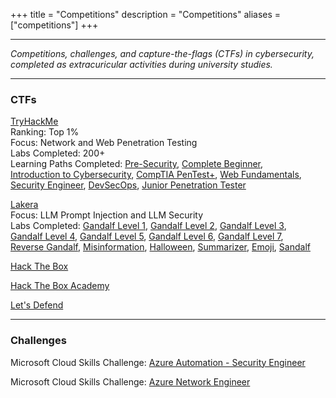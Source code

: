 +++
title = "Competitions"
description = "Competitions"
aliases = ["competitions"]
+++

---

*Competitions, challenges, and capture-the-flags (CTFs) in cybersecurity, completed as extracuricular activities during university studies.*

---

### CTFs

[TryHackMe](https://tryhackme.com/p/noahsec) \
Ranking: Top 1% \
Focus: Network and Web Penetration Testing \
Labs Completed: 200+ \
Learning Paths Completed: [Pre-Security](https://tryhackme.com/r/path/outline/presecurity), [Complete Beginner](https://tryhackme.com/r/path/outline/beginner), \
[Introduction to Cybersecurity](https://tryhackme.com/r/path/outline/introtocyber), [CompTIA PenTest+](https://tryhackme.com/r/path/outline/pentestplus), [Web Fundamentals](https://tryhackme.com/r/path/outline/web), \
[Security Engineer](https://tryhackme.com/r/path/outline/security-engineer-training), [DevSecOps](https://tryhackme.com/r/path/outline/devsecops), [Junior Penetration Tester](https://tryhackme.com/r/path/outline/jrpenetrationtester) 

[Lakera](https://gandalf.lakera.ai/) \
Focus: LLM Prompt Injection and LLM Security \
Labs Completed: [Gandalf Level 1](https://gandalf.lakera.ai/), [Gandalf Level 2](https://gandalf.lakera.ai/), [Gandalf Level 3](https://gandalf.lakera.ai/), \
[Gandalf Level 4](https://gandalf.lakera.ai/), [Gandalf Level 5](https://gandalf.lakera.ai/), [Gandalf Level 6](https://gandalf.lakera.ai/), [Gandalf Level 7](https://gandalf.lakera.ai/), \
[Reverse Gandalf](https://gandalf.lakera.ai/adventure-7), [Misinformation](https://gandalf.lakera.ai/adventure-6), [Halloween](https://gandalf.lakera.ai/adventure-5-halloween), [Summarizer](https://gandalf.lakera.ai/adventure-4), [Emoji](https://gandalf.lakera.ai/adventure-2), [Sandalf](https://gandalf.lakera.ai/adventure-1)

[Hack The Box](https://app.hackthebox.com/)

[Hack The Box Academy](https://academy.hackthebox.com/)

[Let's Defend](https://www.letsdefend.io/)

---

### Challenges

Microsoft Cloud Skills Challenge: [Azure Automation - Security Engineer](https://learn.microsoft.com/en-us/training/challenges?id=a505b6d8-7216-4458-8cbc-828c78722977)

Microsoft Cloud Skills Challenge: [Azure Network Engineer](https://learn.microsoft.com/en-us/training/challenges?id=2f14746b-de8d-4f02-a87a-f5051316ce13)
